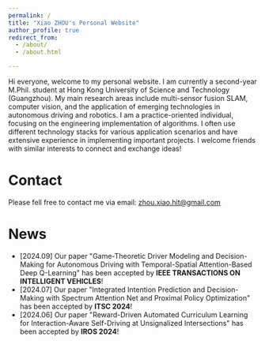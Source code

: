 ```yaml
---
permalink: /
title: "Xiao ZHOU's Personal Website"
author_profile: true
redirect_from: 
  - /about/
  - /about.html

---
```



Hi everyone, welcome to my personal website. I am currently a second-year M.Phil. student at Hong Kong University of Science and Technology (Guangzhou). My main research areas include multi-sensor fusion SLAM, computer vision, and the application of emerging technologies in autonomous driving and robotics. I am a practice-oriented individual, focusing on the engineering implementation of algorithms. I often use different technology stacks for various application scenarios and have extensive experience in implementing important projects. I welcome friends with similar interests to connect and exchange ideas!


Contact
===
Please fell free to contact me via email: zhou.xiao.hit@gmail.com

News
===
* [2024.09] Our paper "Game-Theoretic Driver Modeling and Decision-Making for Autonomous Driving with Temporal-Spatial Attention-Based Deep Q-Learning" has been accepted by <b>IEEE TRANSACTIONS ON INTELLIGENT VEHICLES</b>!
* [2024.07] Our paper "Integrated Intention Prediction and Decision-Making with Spectrum Attention Net and Proximal Policy Optimization" has been accepted by <b>ITSC 2024</b>!
* [2024.06] Our paper "Reward-Driven Automated Curriculum Learning for Interaction-Aware Self-Driving at Unsignalized Intersections" has been accepted by <b>IROS 2024</b>!


